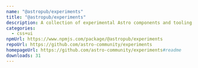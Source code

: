 ```yaml
---
name: "@astropub/experiments"
title: "@astropub/experiments"
description: A collection of experimental Astro components and tooling.
categories:
  - css+ui
npmUrl: https://www.npmjs.com/package/@astropub/experiments
repoUrl: https://github.com/astro-community/experiments
homepageUrl: https://github.com/astro-community/experiments#readme
downloads: 31
---
```

